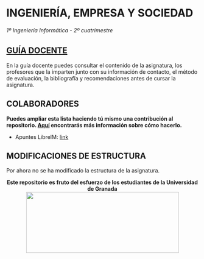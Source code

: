 # INGENIERÍA, EMPRESA Y SOCIEDAD

###### 1º Ingeniería Informática - 2º cuatrimestre

## [GUÍA DOCENTE](https://grados.ugr.es/informatica/pages/infoacademica/guias_docentes/curso_actual/primero/2semestre/ingenieria-empresa-y-sociedad)

En la guía docente puedes consultar el contenido de la asignatura, los profesores que la imparten junto con su información de contacto, el método de evaluación, la bibliografía y recomendaciones antes de cursar la asignatura.

## COLABORADORES

**Puedes ampliar esta lista haciendo tú mismo una contribución al repositorio. [Aquí](https://github.com/DEIIT/Ingenieria-Informatica/wiki/C%C3%B3mo-contribuir) encontrarás más información sobre cómo hacerlo.**

- Apuntes LibreIM: [link](https://github.com/libreim/apuntesDGIIM/tree/master/IES)


## MODIFICACIONES DE ESTRUCTURA

Por ahora no se ha modificado la estructura de la asignatura.

<p align="center">
   <b>Este repositorio es fruto del esfuerzo de los estudiantes de la Universidad de Granada</b></br>
   <a href="http://deiit.ugr.es/"><img width="401" height="160" src="https://deiit.ugr.es/img/logo-DEIIT.png"> </a>
</p>
